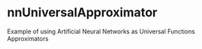 # nnUniversalApproximator
Example of using Artificial Neural Networks as Universal Functions Approximators
